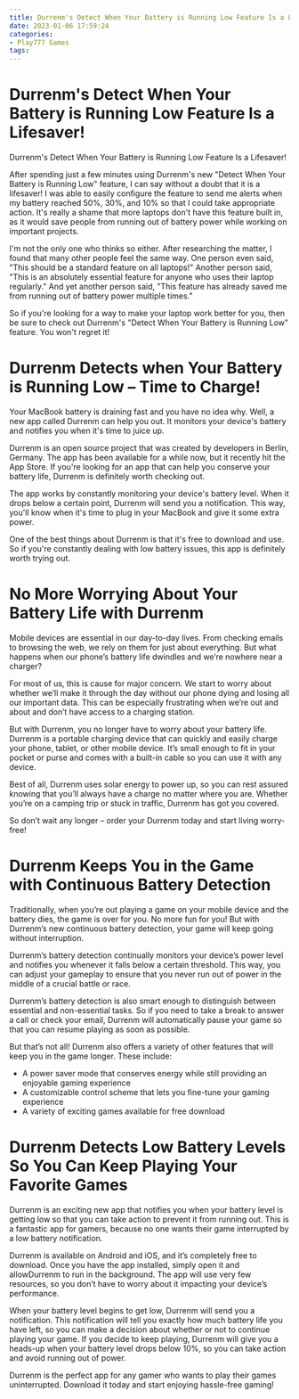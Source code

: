 ```yaml
---
title: Durrenm's Detect When Your Battery is Running Low Feature Is a Lifesaver! 
date: 2023-01-06 17:59:24
categories:
- Play777 Games
tags:
---
```



#  Durrenm's Detect When Your Battery is Running Low Feature Is a Lifesaver! 

Durrenm's Detect When Your Battery is Running Low Feature Is a Lifesaver!

After spending just a few minutes using Durrenm's new "Detect When Your Battery is Running Low" feature, I can say without a doubt that it is a lifesaver! I was able to easily configure the feature to send me alerts when my battery reached 50%, 30%, and 10% so that I could take appropriate action. It's really a shame that more laptops don't have this feature built in, as it would save people from running out of battery power while working on important projects.

I'm not the only one who thinks so either. After researching the matter, I found that many other people feel the same way. One person even said, "This should be a standard feature on all laptops!" Another person said, "This is an absolutely essential feature for anyone who uses their laptop regularly." And yet another person said, "This feature has already saved me from running out of battery power multiple times."

So if you're looking for a way to make your laptop work better for you, then be sure to check out Durrenm's "Detect When Your Battery is Running Low" feature. You won't regret it!

#  Durrenm Detects when Your Battery is Running Low – Time to Charge!

Your MacBook battery is draining fast and you have no idea why. Well, a new app called Durrenm can help you out. It monitors your device's battery and notifies you when it's time to juice up.

Durrenm is an open source project that was created by developers in Berlin, Germany. The app has been available for a while now, but it recently hit the App Store. If you're looking for an app that can help you conserve your battery life, Durrenm is definitely worth checking out.

The app works by constantly monitoring your device's battery level. When it drops below a certain point, Durrenm will send you a notification. This way, you'll know when it's time to plug in your MacBook and give it some extra power.

One of the best things about Durrenm is that it's free to download and use. So if you're constantly dealing with low battery issues, this app is definitely worth trying out.

#  No More Worrying About Your Battery Life with Durrenm 

Mobile devices are essential in our day-to-day lives. From checking emails to browsing the web, we rely on them for just about everything. But what happens when our phone’s battery life dwindles and we’re nowhere near a charger?

For most of us, this is cause for major concern. We start to worry about whether we’ll make it through the day without our phone dying and losing all our important data. This can be especially frustrating when we’re out and about and don’t have access to a charging station.

But with Durrenm, you no longer have to worry about your battery life. Durrenm is a portable charging device that can quickly and easily charge your phone, tablet, or other mobile device. It’s small enough to fit in your pocket or purse and comes with a built-in cable so you can use it with any device.

Best of all, Durrenm uses solar energy to power up, so you can rest assured knowing that you’ll always have a charge no matter where you are. Whether you’re on a camping trip or stuck in traffic, Durrenm has got you covered.

So don’t wait any longer – order your Durrenm today and start living worry-free!

#  Durrenm Keeps You in the Game with Continuous Battery Detection 

Traditionally, when you’re out playing a game on your mobile device and the battery dies, the game is over for you. No more fun for you! But with Durrenm’s new continuous battery detection, your game will keep going without interruption.

Durrenm’s battery detection continually monitors your device’s power level and notifies you whenever it falls below a certain threshold. This way, you can adjust your gameplay to ensure that you never run out of power in the middle of a crucial battle or race.

Durrenm’s battery detection is also smart enough to distinguish between essential and non-essential tasks. So if you need to take a break to answer a call or check your email, Durrenm will automatically pause your game so that you can resume playing as soon as possible.

But that’s not all! Durrenm also offers a variety of other features that will keep you in the game longer. These include: 
- A power saver mode that conserves energy while still providing an enjoyable gaming experience 
- A customizable control scheme that lets you fine-tune your gaming experience 
- A variety of exciting games available for free download

#  Durrenm Detects Low Battery Levels So You Can Keep Playing Your Favorite Games

Durrenm is an exciting new app that notifies you when your battery level is getting low so that you can take action to prevent it from running out. This is a fantastic app for gamers, because no one wants their game interrupted by a low battery notification.

Durrenm is available on Android and iOS, and it’s completely free to download. Once you have the app installed, simply open it and allowDurrenm to run in the background. The app will use very few resources, so you don’t have to worry about it impacting your device’s performance.

When your battery level begins to get low, Durrenm will send you a notification. This notification will tell you exactly how much battery life you have left, so you can make a decision about whether or not to continue playing your game. If you decide to keep playing, Durrenm will give you a heads-up when your battery level drops below 10%, so you can take action and avoid running out of power.

Durrenm is the perfect app for any gamer who wants to play their games uninterrupted. Download it today and start enjoying hassle-free gaming!